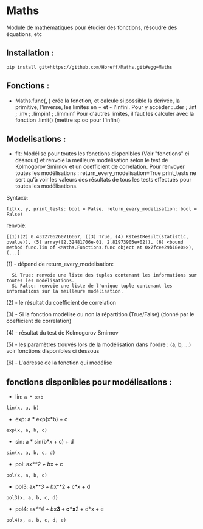 # Maths
Module de mathématiques pour étudier des fonctions, résoudre des équations, etc

## Installation :
```
pip install git+https://github.com/Horeff/Maths.git#egg=Maths
```

## Fonctions : 
  - Maths.func(<expression>, <nom>)
  crée la fonction, et calcule si possible la dérivée, la primitive, l'inverse, les limites en + et - l'infini. 
  Pour y accéder : <nom>.der ; <nom>.int ; <nom>.inv ; <nom>.limpinf ; <nom>.limminf
  Pour d'autres limites, il faut les calculer avec la fonction <nom>.limit(<valeur>) (mettre sp.oo pour l'infini)


## Modelisations : 
   - fit: Modélise pour toutes les fonctions disponibles (Voir "fonctions" ci dessous) et renvoie la meilleure modélisation selon le test de Kolmogorov Smirnov et un coefficient de correlation. 
  Pour renvoyer toutes les modélisations : return_every_modelisation=True
  print_tests ne sert qu'à voir les valeurs des résultats de tous les tests effectués pour toutes les modélisations.
  
  Syntaxe:
  ```
  fit(x, y, print_tests: bool = False, return_every_modelisation: bool = False)
  ```
  
  renvoie: 
  ```
  [(1)((2) 0.4312706260716667, ((3) True, (4) KstestResult(statistic, pvalue)), (5) array([2.32481706e-01, 2.81973905e+02]), (6) <bound method func.lin of <Maths.Functions.func object at 0x7fcee29b18e0>>), (...]
  ```
  
 (1) - dépend de return_every_modelisation:
  
      Si True: renvoie une liste des tuples contenant les informations sur toutes les modélisations.
      Si False: renvoie une liste de l'unique tuple contenant les informations sur la meilleure modélisation.
  
 (2) - le résultat du coefficient de correlation
  
 (3) - Si la fonction modélise ou non la répartition (True/False) (donné par le coefficient de correlation)
  
 (4) - résultat du test de Kolmogorov Smirnov
  
 (5) - les paramètres trouvés lors de la modélisation dans l'ordre : (a, b, ...) voir fonctions disponibles ci dessous
  
 (6) - L'adresse de la fonction qui modélise
  
  
  
## fonctions disponibles pour modélisations : 
   - lin: ```a * x+b```
  
  ```
lin(x, a, b)
  ```
  
   - exp: a * exp(x*b) + c 
  ```
  exp(x, a, b, c)
  ```
   - sin: a * sin(b*x + c) + d 
  ```
  sin(x, a, b, c, d)
  ```
   - pol: a*x**2 + b*x + c 
  ```
  pol(x, a, b, c)
  ```
   - pol3: a*x**3 + b*x**2 + c*x + d
  ```
  pol3(x, a, b, c, d)
  ```
   - pol4: a*x**4 + b*x**3 + c*x**2 + d*x + e 
  ```
  pol4(x, a, b, c, d, e)
  ```
